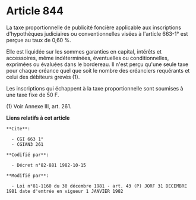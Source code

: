 # Article 844

La taxe proportionnelle de publicité foncière applicable aux inscriptions d'hypothèques judiciaires ou conventionnelles
visées à l'article 663-1° est perçue au taux de 0,60 %.

Elle est liquidée sur les sommes garanties en capital, intérêts et accessoires, même indéterminées, éventuelles ou
conditionnelles, exprimées ou évaluées dans le bordereau. Il n'est perçu qu'une seule taxe pour chaque créance quel que soit
le nombre des créanciers requérants et celui des débiteurs grevés (1).

Les inscriptions qui échappent à la taxe proportionnelle sont soumises à une taxe fixe de 50 F.

(1) Voir Annexe III, art. 261.

**Liens relatifs à cet article**

	**Cite**:

	  - CGI 663 1°
	  - CGIAN3 261

	**Codifié par**:

	  - Décret n°82-881 1982-10-15

	**Modifié par**:

	  - Loi n°81-1160 du 30 décembre 1981 - art. 43 (P) JORF 31 DECEMBRE 1981 date d'entrée en vigueur 1 JANVIER 1982
